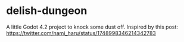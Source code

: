 # delish-dungeon
A little Godot 4.2 project to knock some dust off. Inspired by this post: https://twitter.com/nami_haru/status/1748998346214342783
